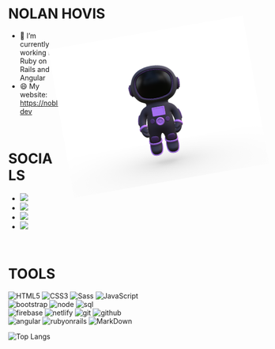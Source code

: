 
<h1 style="border: none"> NOLAN HOVIS </h1>

<img align="right" src="./img/Astronaut.png" width="400" style="transform: rotate(-10deg);" />

- 🔭 I’m currently working in Ruby on Rails and Angular
- 😄 My website: https://nobl.dev

<br>

<h1 style="border: none"> SOCIALS </h1>

- <a href="https://www.instagram.com/nolanhovis/"><img src="https://img.shields.io/badge/instagram%20@nolanhovis-DD2476?style=for-the-badge&logo=instagram&logoColor=white"/></a>
- <a href="https://www.facebook.com/nolan.hovis"><img src="https://img.shields.io/badge/facebook%20@nolanhovis-344E86?style=for-the-badge&logo=facebook&logoColor=white"/></a>
- <a href="https://twitter.com/hovis_nolan"><img src="https://img.shields.io/badge/twitter%20@hovis_nolan-0D95E8?style=for-the-badge&logo=twitter&logoColor=white"/></a>
- <a href="https://nobl.dev/"><img height="30px" src="https://img.shields.io/badge/My%20Website:%20nobl.dev-8E2DE2?style=for-the-badge&logo=google%20chrome&logoColor=white"/></a>

<br>

<h1 style="border: none"> TOOLS </h1>

![HTML5](https://img.shields.io/badge/html%205-grey?style=for-the-badge&logo=html5&logoColor=white&labelColor=8E2DE2)
![CSS3](https://img.shields.io/badge/css%203-grey?style=for-the-badge&logo=css3&logoColor=white&labelColor=8E2DE2)
![Sass](https://img.shields.io/badge/sass-grey?style=for-the-badge&logo=sass&logoColor=white&labelColor=8E2DE2)
![JavaScript](https://img.shields.io/badge/-JavaScript-grey?style=for-the-badge&logo=javascript&logoColor=white&labelColor=8E2DE2)
<br>
![bootstrap](https://img.shields.io/badge/-bootstrap-grey?style=for-the-badge&logo=bootstrap&logoColor=white&labelColor=8E2DE2)
![node](https://img.shields.io/badge/-node-grey?style=for-the-badge&logo=node.js&logoColor=white&labelColor=8E2DE2)
![sql](https://img.shields.io/badge/-sql-grey?style=for-the-badge&logo=mysql&logoColor=white&labelColor=8E2DE2)
<br>
![firebase](https://img.shields.io/badge/-firebase-grey?style=for-the-badge&logo=firebase&logoColor=white&labelColor=8E2DE2)
![netlify](https://img.shields.io/badge/-netlify-grey?style=for-the-badge&logo=netlify&logoColor=white&labelColor=8E2DE2)
![git](https://img.shields.io/badge/-git-grey?style=for-the-badge&logo=git&logoColor=white&labelColor=8E2DE2)
![github](https://img.shields.io/badge/-github-grey?style=for-the-badge&logo=github&logoColor=white&labelColor=8E2DE2)
<br>
![angular](https://img.shields.io/badge/-angular-grey?style=for-the-badge&logo=angular&logoColor=white&labelColor=8E2DE2)
![rubyonrails](https://img.shields.io/badge/-rubyonrails-grey?style=for-the-badge&logo=rubyonrails&logoColor=white&labelColor=8E2DE2)
![MarkDown](https://img.shields.io/badge/-Markdown-grey?style=for-the-badge&logo=Markdown&logoColor=white&labelColor=8E2DE2)




![Top Langs](https://github-readme-stats.vercel.app/api/top-langs/?username=nolanhovis&theme=radical&title_color=8E2DE2&text_color=fff)
